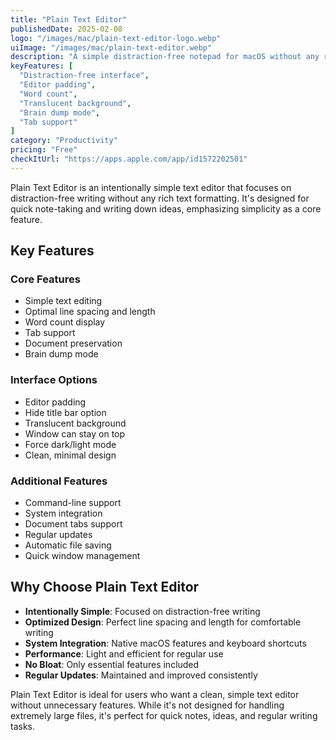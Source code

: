 ```yaml
---
title: "Plain Text Editor"
publishedDate: 2025-02-08
logo: "/images/mac/plain-text-editor-logo.webp"
uiImage: "/images/mac/plain-text-editor.webp"
description: "A simple distraction-free notepad for macOS without any rich text features. Perfect for quick note-taking and ideas."
keyFeatures: [
  "Distraction-free interface",
  "Editor padding",
  "Word count",
  "Translucent background",
  "Brain dump mode",
  "Tab support"
]
category: "Productivity"
pricing: "Free"
checkItUrl: "https://apps.apple.com/app/id1572202501"
---
```


Plain Text Editor is an intentionally simple text editor that focuses on distraction-free writing without any rich text formatting. It's designed for quick note-taking and writing down ideas, emphasizing simplicity as a core feature.

## Key Features

### Core Features
- Simple text editing
- Optimal line spacing and length
- Word count display
- Tab support
- Document preservation
- Brain dump mode

### Interface Options
- Editor padding
- Hide title bar option
- Translucent background
- Window can stay on top
- Force dark/light mode
- Clean, minimal design

### Additional Features
- Command-line support
- System integration
- Document tabs support
- Regular updates
- Automatic file saving
- Quick window management

## Why Choose Plain Text Editor

- **Intentionally Simple**: Focused on distraction-free writing
- **Optimized Design**: Perfect line spacing and length for comfortable writing
- **System Integration**: Native macOS features and keyboard shortcuts
- **Performance**: Light and efficient for regular use
- **No Bloat**: Only essential features included
- **Regular Updates**: Maintained and improved consistently

Plain Text Editor is ideal for users who want a clean, simple text editor without unnecessary features. While it's not designed for handling extremely large files, it's perfect for quick notes, ideas, and regular writing tasks.
